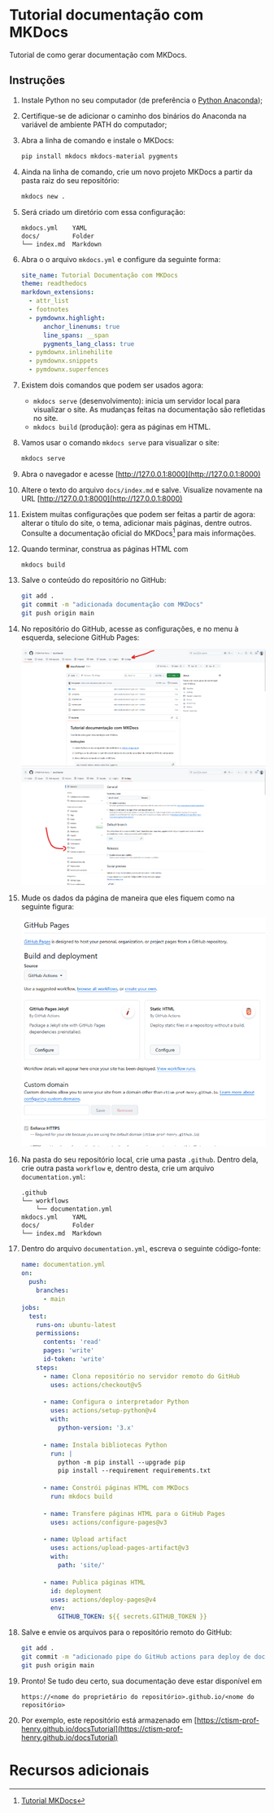 # Tutorial documentação com MKDocs

Tutorial de como gerar documentação com MKDocs.

## Instruções

1. Instale Python no seu computador (de preferência o [Python Anaconda](https://www.anaconda.com/download));
2. Certifique-se de adicionar o caminho dos binários do Anaconda na variável de ambiente PATH do computador;
3. Abra a linha de comando e instale o MKDocs:
   ```bash
   pip install mkdocs mkdocs-material pygments
   ```
   
4. Ainda na linha de comando, crie um novo projeto MKDocs a partir da pasta raiz do seu repositório:
   ```bash
   mkdocs new .
   ```
   
5. Será criado um diretório com essa configuração:
   ```
   mkdocs.yml    YAML
   docs/         Folder
   └── index.md  Markdown
   ```

6. Abra o o arquivo `mkdocs.yml` e configure da seguinte forma:
   ```yaml
   site_name: Tutorial Documentação com MKDocs
   theme: readthedocs
   markdown_extensions:
     - attr_list
     - footnotes
     - pymdownx.highlight:
         anchor_linenums: true
         line_spans: __span
         pygments_lang_class: true
     - pymdownx.inlinehilite
     - pymdownx.snippets
     - pymdownx.superfences
   ```

7. Existem dois comandos que podem ser usados agora:
   * `mkdocs serve` (desenvolvimento): inicia um servidor local para visualizar o site. As mudanças feitas na 
     documentação são refletidas no site.
   * `mkdocs build` (produção): gera as páginas em HTML.

8. Vamos usar o comando `mkdocs serve` para visualizar o site:
   ```bash
   mkdocs serve
   ```

9. Abra o navegador e acesse [http://127.0.0.1:8000](http://127.0.0.1:8000)
10. Altere o texto do arquivo `docs/index.md` e salve. Visualize novamente na URL [http://127.0.0.1:8000](http://127.0.0.1:8000) 
11. Existem muitas configurações que podem ser feitas a partir de agora: alterar o título do site, o tema, adicionar mais 
    páginas, dentre outros. Consulte a documentação oficial do MKDocs[^1] para mais informações.
12. Quando terminar, construa as páginas HTML com 
    
    ```bash
    mkdocs build
    ```

13. Salve o conteúdo do repositório no GitHub:
    
    ```bash
    git add .
    git commit -m "adicionada documentação com MKDocs"
    git push origin main
    ```
    
14. No repositório do GitHub, acesse as configurações, e no menu à esquerda, selecione GitHub Pages:

    ![tutorial_1.png](docs/images/tutorial_1.png)
    ![tutorial_2.png](docs/images/tutorial_2.png)

15. Mude os dados da página de maneira que eles fiquem como na seguinte figura:

    ![tutorial_4.png](docs/images/tutorial_4.png)

16. Na pasta do seu repositório local, crie uma pasta `.github`. Dentro dela, crie outra pasta `workflow` e, dentro 
    desta, crie um arquivo `documentation.yml`:
   
    ```
    .github
    └── workflows
        └── documentation.yml
    mkdocs.yml    YAML
    docs/         Folder
    └── index.md  Markdown
    ```
17. Dentro do arquivo `documentation.yml`, escreva o seguinte código-fonte:

    ```yaml
    name: documentation.yml
    on:
      push:
        branches:
          - main
    jobs:
      test:
        runs-on: ubuntu-latest
        permissions:
          contents: 'read'
          pages: 'write'
          id-token: 'write'
        steps:
          - name: Clona repositório no servidor remoto do GitHub
            uses: actions/checkout@v5
            
          - name: Configura o interpretador Python
            uses: actions/setup-python@v4
            with:
              python-version: '3.x'
              
          - name: Instala bibliotecas Python
            run: |
              python -m pip install --upgrade pip
              pip install --requirement requirements.txt
              
          - name: Constrói páginas HTML com MKDocs
            run: mkdocs build
            
          - name: Transfere páginas HTML para o GitHub Pages
            uses: actions/configure-pages@v3
    
          - name: Upload artifact
            uses: actions/upload-pages-artifact@v3
            with:
              path: 'site/'
    
          - name: Publica páginas HTML
            id: deployment
            uses: actions/deploy-pages@v4
            env:
              GITHUB_TOKEN: ${{ secrets.GITHUB_TOKEN }}
    ```

18. Salve e envie os arquivos para o repositório remoto do GitHub:

    ```bash
    git add .
    git commit -m "adicionado pipe do GitHub actions para deploy de documentação no GitHub pages"
    git push origin main
    ```
    
19. Pronto! Se tudo deu certo, sua documentação deve estar disponível em 
    
    ```
    https://<nome do proprietário do repositório>.github.io/<nome do repositório>
    ```

20. Por exemplo, este repositório está armazenado em 
    [https://ctism-prof-henry.github.io/docsTutorial](https://ctism-prof-henry.github.io/docsTutorial)


# Recursos adicionais

[^1]: [Tutorial MKDocs](https://www.mkdocs.org/getting-started)
